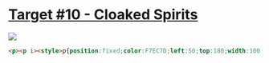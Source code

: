 # [Target #10 - Cloaked Spirits](https://cssbattle.dev/play/10)

![](https://cssbattle.dev/targets/10.png)

```HTML
<p><p i><style>p{position:fixed;color:F7EC7D;left:50;top:180;width:100;height:8in;background:#f7ec7d;box-shadow:100px -90px,200px 0,0 0 0 10in #62306d}p[i]{top:-1in;color:#e38f66;border-radius:50%;height:60;width:60;box-shadow:21q 250px,21q 250px 0 21q #aa445f,120px 150px #aa445f,120px 150px 0 21q,220px 250px,220px 250px 0 21q #aa445f
```
